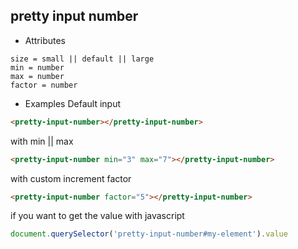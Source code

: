 ## pretty input number

- Attributes

```
size = small || default || large
min = number
max = number
factor = number
```
- Examples
Default input
```html
<pretty-input-number></pretty-input-number>
```
with min || max
```html
<pretty-input-number min="3" max="7"></pretty-input-number>
```
with custom increment factor
```html
<pretty-input-number factor="5"></pretty-input-number>
```
if you want to get the value with javascript
```js
document.querySelector('pretty-input-number#my-element').value
```